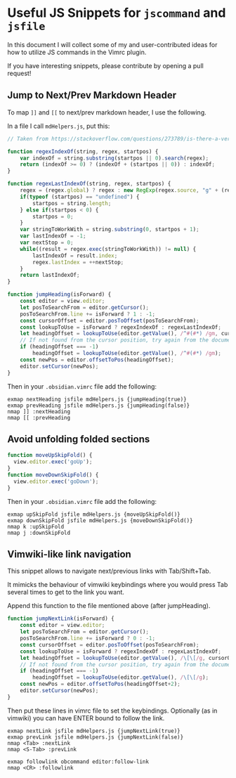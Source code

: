 # Useful JS Snippets for `jscommand` and `jsfile`

In this document I will collect some of my and user-contributed ideas for how to utilize JS commands in the Vimrc plugin.

If you have interesting snippets, please contribute by opening a pull request!


## Jump to Next/Prev Markdown Header

To map `]]` and `[[` to next/prev markdown header, I use the following.

In a file I call `mdHelpers.js`, put this:

```js
// Taken from https://stackoverflow.com/questions/273789/is-there-a-version-of-javascripts-string-indexof-that-allows-for-regular-expr

function regexIndexOf(string, regex, startpos) {
    var indexOf = string.substring(startpos || 0).search(regex);
    return (indexOf >= 0) ? (indexOf + (startpos || 0)) : indexOf;
}

function regexLastIndexOf(string, regex, startpos) {
    regex = (regex.global) ? regex : new RegExp(regex.source, "g" + (regex.ignoreCase ? "i" : "") + (regex.multiLine ? "m" : ""));
    if(typeof (startpos) == "undefined") {
        startpos = string.length;
    } else if(startpos < 0) {
        startpos = 0;
    }
    var stringToWorkWith = string.substring(0, startpos + 1);
    var lastIndexOf = -1;
    var nextStop = 0;
    while((result = regex.exec(stringToWorkWith)) != null) {
        lastIndexOf = result.index;
        regex.lastIndex = ++nextStop;
    }
    return lastIndexOf;
}

function jumpHeading(isForward) {
	const editor = view.editor;
	let posToSearchFrom = editor.getCursor();
	posToSearchFrom.line += isForward ? 1 : -1;
	const cursorOffset = editor.posToOffset(posToSearchFrom);
	const lookupToUse = isForward ? regexIndexOf : regexLastIndexOf;
	let headingOffset = lookupToUse(editor.getValue(), /^#(#*) /gm, cursorOffset);
	// If not found from the cursor position, try again from the document beginning (or reverse beginning)
	if (headingOffset === -1)
		headingOffset = lookupToUse(editor.getValue(), /^#(#*) /gm);
	const newPos = editor.offsetToPos(headingOffset);
	editor.setCursor(newPos);
}
```

Then in your `.obsidian.vimrc` file add the following:

```
exmap nextHeading jsfile mdHelpers.js {jumpHeading(true)}
exmap prevHeading jsfile mdHelpers.js {jumpHeading(false)}
nmap ]] :nextHeading
nmap [[ :prevHeading
```


## Avoid unfolding folded sections
```javascript
function moveUpSkipFold() {
  view.editor.exec('goUp');
}
function moveDownSkipFold() {
  view.editor.exec('goDown');
}
```
Then in your `.obsidian.vimrc` file add the following:

```
exmap upSkipFold jsfile mdHelpers.js {moveUpSkipFold()}
exmap downSkipFold jsfile mdHelpers.js {moveDownSkipFold()}
nmap k :upSkipFold
nmap j :downSkipFold
```


## Vimwiki-like link navigation

This snippet allows to navigate next/previous links with Tab/Shift+Tab.

It mimicks the behaviour of vimwiki keybindings where you would press Tab several times to get to the link you want.

Append this function to the file mentioned above (after jumpHeading).

```js
function jumpNextLink(isForward) {
	const editor = view.editor;
	let posToSearchFrom = editor.getCursor();
	posToSearchFrom.line += isForward ? 0 : -1;
	const cursorOffset = editor.posToOffset(posToSearchFrom);
	const lookupToUse = isForward ? regexIndexOf : regexLastIndexOf;
	let headingOffset = lookupToUse(editor.getValue(), /\[\[/g, cursorOffset);
	// If not found from the cursor position, try again from the document beginning (or reverse beginning)
	if (headingOffset === -1)
		headingOffset = lookupToUse(editor.getValue(), /\[\[/g);
	const newPos = editor.offsetToPos(headingOffset+2);
	editor.setCursor(newPos);
}
```

Then put these lines in vimrc file to set the keybindings. Optionally (as in vimwiki) you can have ENTER bound to follow the link.

```
exmap nextLink jsfile mdHelpers.js {jumpNextLink(true)}
exmap prevLink jsfile mdHelpers.js {jumpNextLink(false)}
nmap <Tab> :nextLink
nmap <S-Tab> :prevLink

exmap followlink obcommand editor:follow-link
nmap <CR> :followlink
```
